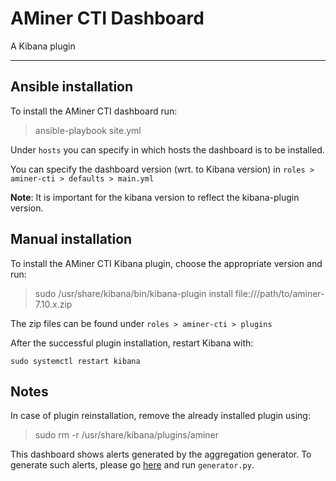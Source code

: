 # AMiner CTI Dashboard

A Kibana plugin

---

## Ansible installation

To install the AMiner CTI dashboard run:
> ansible-playbook site.yml

Under `hosts` you can specify in which hosts the dashboard is to be installed.

You can specify the dashboard version (wrt. to Kibana version) in `roles > aminer-cti > defaults > main.yml`

**Note**: It is important for the kibana version to reflect the kibana-plugin version.


## Manual installation

To install the AMiner CTI Kibana plugin, choose the appropriate version and run:

> sudo /usr/share/kibana/bin/kibana-plugin install file:///path/to/aminer-7.10.x.zip

The zip files can be found under `roles > aminer-cti > plugins`

After the successful plugin installation, restart Kibana with:

`sudo systemctl restart kibana`

## Notes

In case of plugin reinstallation, remove the already installed plugin using:
> sudo rm -r /usr/share/kibana/plugins/aminer

This dashboard shows alerts generated by the aggregation generator. To generate such alerts, please go [here](https://github.com/ait-aecid/alert-aggregation-generator) and run `generator.py`.